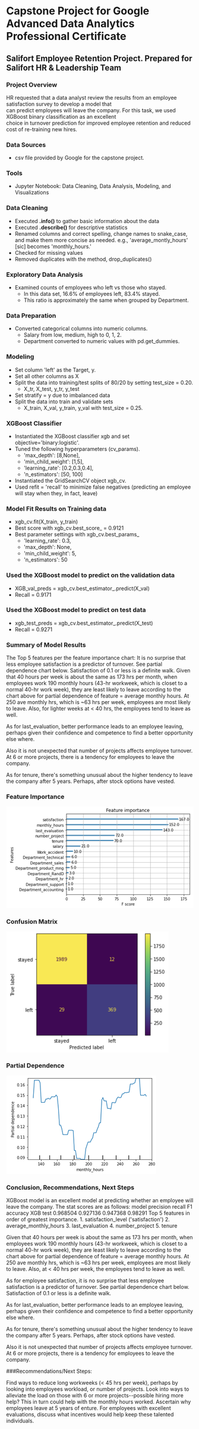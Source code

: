 # Capstone Project for Google Advanced Data Analytics Professional Certificate
## Salifort Employee Retention Project. Prepared for Salifort HR & Leadership Team

### Project Overview
HR requested that a data analyst review the results from an employee satisfaction survey to develop a model that  
can predict employees will leave the company. For this task, we used XGBoost binary classification as an excellent   
choice in turnover prediction for improved employee retention and reduced cost of re-training new hires.
### Data Sources
- csv file provided by Google for the capstone project.

### Tools
- Jupyter Notebook: Data Cleaning, Data Analysis, Modeling, and Visualizations

### Data Cleaning
- Executed **.info()** to gather basic information about the data
- Executed **.describe()** for descriptive statistics
- Renamed columns and correct spelling, change names to snake_case, and make them more concise as needed.
  e.g., 'average_montly_hours' [sic] becomes 'monthly_hours.'
- Checked for missing values
- Removed duplicates with the method, drop_duplicates()

### Exploratory Data Analysis
- Examined counts of employees who left vs those who stayed.
  - In this data set, 16.6% of employees left, 83.4% stayed.
  - This ratio is approximately the same when grouped by Department.
  
### Data Preparation
- Converted categorical columns into numeric columns.
  - Salary from low, medium, high to 0, 1, 2.
  - Department converted to numeric values with pd.get_dummies.

### Modeling
- Set column 'left' as the Target, y.
- Set all other columns as X
- Split the data into training/test splits of 80/20 by setting test_size = 0.20.
  - X_tr, X_test, y_tr, y_test
- Set stratify = y due to imbalanced data
- Split the data into train and validate sets
  - X_train, X_val, y_train, y_val with test_size = 0.25.

### XGBoost Classifier
- Instantiated the XGBoost classifier xgb and set objective='binary:logistic'. 
- Tuned the following hyperparameters (cv_params). 
  - 'max_depth': [8,None], 
  - 'min_child_weight': [1,5],
  - 'learning_rate': [0.2,0.3,0.4],
  - 'n_estimators': [50, 100]
- Instantiated the GridSearchCV object xgb_cv. 
- Used refit = 'recall' to minimize false negatives (predicting an employee will stay when they, in fact, leave)

### Model Fit Results on Training data
- xgb_cv.fit(X_train, y_train)
- Best score with xgb_cv.best_score_ = 0.9121
- Best parameter settings with xgb_cv.best_params_
  - 'learning_rate': 0.3,
  - 'max_depth': None,
  - 'min_child_weight': 5,
  - 'n_estimators': 50
 
### Used the XGBoost model to predict on the validation data
  - XGB_val_preds = xgb_cv.best_estimator_.predict(X_val)
  - Recall = 0.9171

### Used the XGBoost model to predict on test data
  - xgb_test_preds = xgb_cv.best_estimator_.predict(X_test)
  - Recall = 0.9271
 
### Summary of Model Results
The Top 5 features per the feature importance chart: It is no surprise that less employee satisfaction is a predictor of turnover. See partial dependence chart below. Satisfaction of 0.1 or less is a definite walk.
Given that 40 hours per week is about the same as 173 hrs per month, when employees work 190 monthly hours (43-hr workweek, which is closet to a normal 40-hr work week), they are least likely to leave according to the chart above for partial dependence of feature = average monthly hours. At 250 ave monthly hrs, which is ~63 hrs per week, employees are most likely to leave. Also, for lighter weeks at < 40 hrs, the employees tend to leave as well.

As for last_evaluation, better performance leads to an employee leaving, perhaps given their confidence and competence to find a better opportunity else where.

Also it is not unexpected that number of projects affects employee turnover. At 6 or more projects, there is a tendency for employees to leave the company.

As for tenure, there's something unusual about the higher tendency to leave the company after 5 years. Perhaps, after stock options have vested.

### Feature Importance
!["SalifortCapstoneProjectFeatureImportance](https://github.com/israelh88/Capstone-Google_Advanced_Data_Analytics/blob/main/images/Screenshot%202024-02-28%20154746.png?raw=true)

### Confusion Matrix
!["SalifortCapstoneProjectConfusionMatrix"](https://github.com/israelh88/Capstone-Google_Advanced_Data_Analytics/blob/main/images/Screenshot%202024-02-28%20020321.png?raw=true)

### Partial Dependence
![SalifortCapstoneProjectFeatureImportance](https://github.com/israelh88/Capstone-Google_Advanced_Data_Analytics/blob/main/images/Screenshot%202024-02-28%20155004.png?raw=true)


### Conclusion, Recommendations, Next Steps
XGBoost model is an excellent model at predicting whether an employee will leave the company. The stat scores are as follows: model precision recall F1 accuracy XGB test 0.968504 0.927136 0.947368 0.98291
Top 5 features in order of greatest importance. 1. satisfaction_level ('satisfaction') 2. average_monthly_hours 3. last_evaluation 4. number_project 5. tenure

Given that 40 hours per week is about the same as 173 hrs per month, when employees work 190 monthly hours (43-hr workweek, which is closet to a normal 40-hr work week), they are least likely to leave according to the chart above for partial dependence of feature = average monthly hours. At 250 ave monthly hrs, which is ~63 hrs per week, employees are most likely to leave. Also, at < 40 hrs per week, the employees tend to leave as well.

As for employee satisfaction, it is no surprise that less employee satisfaction is a predictor of turnover. See partial dependence chart below. Satisfaction of 0.1 or less is a definite walk.

As for last_evaluation, better performance leads to an employee leaving, perhaps given their confidence and competence to find a better opportunity else where.

As for tenure, there's something unusual about the higher tendency to leave the company after 5 years. Perhaps, after stock options have vested.

Also it is not unexpected that number of projects affects employee turnover. At 6 or more projects, there is a tendency for employees to leave the company.

###Recommendations/Next Steps:

Find ways to reduce long workweeks (< 45 hrs per week), perhaps by looking into employees workload, or number of projects.
Look into ways to alleviate the load on those with 6 or more projects--possible hiring more help? This in turn could help with the monthly hours worked.
Ascertain why employees leave at 5 years of enture.
For employees with excellent evaluations, discuss what incentives would help keep these talented individuals.
